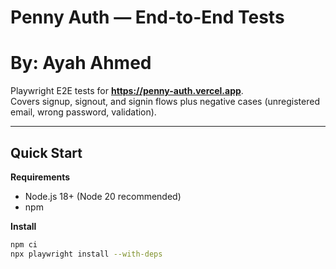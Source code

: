 # Penny Auth — End-to-End Tests
# By: Ayah Ahmed

Playwright E2E tests for **https://penny-auth.vercel.app**.  
Covers signup, signout, and signin flows plus negative cases (unregistered email, wrong password, validation).


---

## Quick Start

**Requirements**
- Node.js 18+ (Node 20 recommended)
- npm

**Install**
```bash
npm ci
npx playwright install --with-deps

